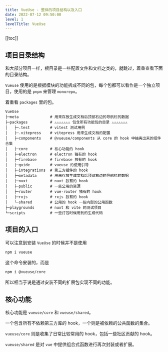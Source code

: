 ```yaml
---
title: VueUse - 整体的项目结构以及入口
date: 2022-07-12 09:50:00
level: 1
levelTitle: VueUse
---
```


[[toc]]

## 项目目录结构
和大部分项目一样，根目录是一些配置文件和文档之类的，就跳过，着重查看下面的目录结构。

`Vueuse` 使用的是根据模块的功能拆成不同的包，每个包都可以看作是一个独立项目，使用的是 `pnpm` 来管理 `monorepo`。

着重看 `packages` 里的包。

```
VueUse
├─meta              # 用来存放生成文档后顶部右边的导航栏的数据
├─packages          # ⚠️⚠️⚠️⚠️⚠️⚠️⚠️ 包含所有功能包的目录 ⚠️⚠️⚠️⚠️⚠️⚠️⚠️ 
│   ├─.test         # vitest 测试用例
│   ├─.vitepress    # vitepress 用来生成文档的配置
│   ├─components    # @vueuse/components 从 core 的 hook 中抽离出来的组件合集
│   ├─core          # 核心功能的 hook
│   ├─electron      # electron 独有的 hook
│   ├─firebase      # firebase 独有的 hook
│   ├─guide         # vueuse 的使用引导
│   ├─integrations  # 第三方插件的 hook
│   ├─metadata      # 用来存放生成文档后顶部右边的导航栏的数据
│   ├─nuxt          # nuxt 独有的 hook
│   ├─public        # 一些公用的资源
│   ├─router        # vue-router 独有的 hook
│   ├─rxjs          # rxjs 独有的 hook
│   └─shared        # 公用的 hook 一些内部的公用函数
├─playgrounds       # nuxt 和 vite 的测试项目
└─scripts           # 一些打包时候用到的生成代码
```

## 项目的入口

可以注意到安装 `VueUse` 的时候并不是使用

```bash 
npm i vueuse
```

这个命令安装的，而是

```bash
npm i @vueuse/core
```

所以相当于说是通过安装不同的扩展包实现不同的功能。

## 核心功能

核心功能是 `vueuse/core` 和 `vueuse/shared`。

一个包含所有不依赖第三方库的 hook，一个则是被依赖的公共函数的集合。

`vueuse/core` 则是收集了日常比较常用的 hook，包括一些社区贡献的 hook。

`vueuse/shared` 是对 `vue` 中提供组合式函数进行再次封装或者扩展。
